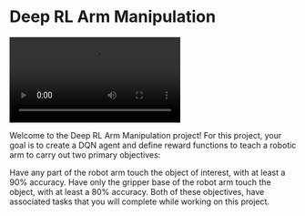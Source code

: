 # Deep RL Arm Manipulation
![robot_arm](/images/Pt_2_Video_WM.mov)

Welcome to the Deep RL Arm Manipulation project! For this project, your goal is to create a DQN agent and define reward functions to teach a robotic arm to carry out two primary objectives:

Have any part of the robot arm touch the object of interest, with at least a 90% accuracy.
Have only the gripper base of the robot arm touch the object, with at least a 80% accuracy.
Both of these objectives, have associated tasks that you will complete while working on this project. 
